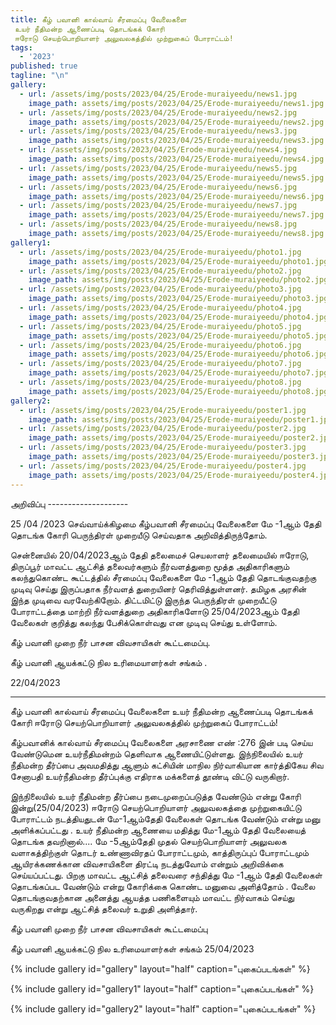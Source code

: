 ```yaml
---
title: கீழ் பவானி கால்வாய் சீரமைப்பு வேலைகளை
 உயர் நீதிமன்ற ஆணைப்படி தொடங்கக் கோரி
 ஈரோடு செயற்பொறியாளர் அலுவலகத்தில் முற்றுகைப் போராட்டம்!
tags:
  - '2023'
published: true
tagline: "\n"
gallery:
  - url: /assets/img/posts/2023/04/25/Erode-muraiyeedu/news1.jpg
    image_path: assets/img/posts/2023/04/25/Erode-muraiyeedu/news1.jpg
  - url: /assets/img/posts/2023/04/25/Erode-muraiyeedu/news2.jpg
    image_path: assets/img/posts/2023/04/25/Erode-muraiyeedu/news2.jpg
  - url: /assets/img/posts/2023/04/25/Erode-muraiyeedu/news3.jpg
    image_path: assets/img/posts/2023/04/25/Erode-muraiyeedu/news3.jpg
  - url: /assets/img/posts/2023/04/25/Erode-muraiyeedu/news4.jpg
    image_path: assets/img/posts/2023/04/25/Erode-muraiyeedu/news4.jpg
  - url: /assets/img/posts/2023/04/25/Erode-muraiyeedu/news5.jpg
    image_path: assets/img/posts/2023/04/25/Erode-muraiyeedu/news5.jpg
  - url: /assets/img/posts/2023/04/25/Erode-muraiyeedu/news6.jpg
    image_path: assets/img/posts/2023/04/25/Erode-muraiyeedu/news6.jpg
  - url: /assets/img/posts/2023/04/25/Erode-muraiyeedu/news7.jpg
    image_path: assets/img/posts/2023/04/25/Erode-muraiyeedu/news7.jpg
  - url: /assets/img/posts/2023/04/25/Erode-muraiyeedu/news8.jpg
    image_path: assets/img/posts/2023/04/25/Erode-muraiyeedu/news8.jpg
gallery1:
  - url: /assets/img/posts/2023/04/25/Erode-muraiyeedu/photo1.jpg
    image_path: assets/img/posts/2023/04/25/Erode-muraiyeedu/photo1.jpg
  - url: /assets/img/posts/2023/04/25/Erode-muraiyeedu/photo2.jpg
    image_path: assets/img/posts/2023/04/25/Erode-muraiyeedu/photo2.jpg
  - url: /assets/img/posts/2023/04/25/Erode-muraiyeedu/photo3.jpg
    image_path: assets/img/posts/2023/04/25/Erode-muraiyeedu/photo3.jpg
  - url: /assets/img/posts/2023/04/25/Erode-muraiyeedu/photo4.jpg
    image_path: assets/img/posts/2023/04/25/Erode-muraiyeedu/photo4.jpg
  - url: /assets/img/posts/2023/04/25/Erode-muraiyeedu/photo5.jpg
    image_path: assets/img/posts/2023/04/25/Erode-muraiyeedu/photo5.jpg
  - url: /assets/img/posts/2023/04/25/Erode-muraiyeedu/photo6.jpg
    image_path: assets/img/posts/2023/04/25/Erode-muraiyeedu/photo6.jpg
  - url: /assets/img/posts/2023/04/25/Erode-muraiyeedu/photo7.jpg
    image_path: assets/img/posts/2023/04/25/Erode-muraiyeedu/photo7.jpg
  - url: /assets/img/posts/2023/04/25/Erode-muraiyeedu/photo8.jpg
    image_path: assets/img/posts/2023/04/25/Erode-muraiyeedu/photo8.jpg
gallery2:
  - url: /assets/img/posts/2023/04/25/Erode-muraiyeedu/poster1.jpg
    image_path: assets/img/posts/2023/04/25/Erode-muraiyeedu/poster1.jpg
  - url: /assets/img/posts/2023/04/25/Erode-muraiyeedu/poster2.jpg
    image_path: assets/img/posts/2023/04/25/Erode-muraiyeedu/poster2.jpg
  - url: /assets/img/posts/2023/04/25/Erode-muraiyeedu/poster3.jpg
    image_path: assets/img/posts/2023/04/25/Erode-muraiyeedu/poster3.jpg
  - url: /assets/img/posts/2023/04/25/Erode-muraiyeedu/poster4.jpg
    image_path: assets/img/posts/2023/04/25/Erode-muraiyeedu/poster4.jpg
---
```


அறிவிப்பு 
                         --------------------

25 /04 /2023 செவ்வாய்க்கிழமை கீழ்பவானி சீரமைப்பு வேலைகளை மே -1ஆம் தேதி தொடங்க கோரி பெருந்திரள் முறையீடு செய்வதாக அறிவித்திருந்தோம்.

 சென்னையில் 20/04/2023ஆம் தேதி தலைமைச் செயலாளர் தலைமையில் ஈரோடு, திருப்பூர் மாவட்ட ஆட்சித் தலைவர்களும் நீர்வளத்துறை மூத்த அதிகாரிகளும் கலந்துகொண்ட கூட்டத்தில் சீரமைப்பு வேலைகளை மே -1ஆம் தேதி தொடங்குவதற்கு முடிவு செய்து இருப்பதாக நீர்வளத் துறையினர் தெரிவித்துள்ளனர்.
 தமிழக அரசின் இந்த முடிவை வரவேற்கிறோம்.
திட்டமிட்டு இருந்த பெருந்திரள் முறையீட்டு போராட்டத்தை மாற்றி
நீர்வளத்துறை அதிகாரிகளோடு 25/04/2023ஆம் தேதி வேலைகள் குறித்து கலந்து பேசிக்கொள்வது என முடிவு செய்து உள்ளோம்.

கீழ் பவானி முறை நீர் பாசன விவசாயிகள் கூட்டமைப்பு.

கீழ் பவானி ஆயக்கட்டு நில உரிமையாளர்கள் சங்கம் .

22/04/2023




-------------




கீழ் பவானி கால்வாய் சீரமைப்பு வேலைகளை
 உயர் நீதிமன்ற ஆணைப்படி தொடங்கக் கோரி
 ஈரோடு செயற்பொறியாளர் அலுவலகத்தில் முற்றுகைப் போராட்டம்!

கீழ்பவானிக் கால்வாய் சீரமைப்பு வேலைகளை அரசாணை எண் :276 இன் படி செய்ய வேண்டுமென உயர்நீதிமன்றம் தெளிவாக ஆணையிட்டுள்ளது.
 இந்நிலையில் உயர் நீதிமன்ற தீர்ப்பை அவமதித்து ஆளும் கட்சியின் மாநில நிர்வாகியான கார்த்திகேய சிவ சேனாபதி உயர்நீதிமன்ற தீர்ப்புக்கு எதிராக மக்களைத் தூண்டி விட்டு வருகிறார்.

 இந்நிலையில் உயர் நீதிமன்ற தீர்ப்பை நடைமுறைப்படுத்த வேண்டும் என்று கோரி இன்று(25/04/2023) ஈரோடு செயற்பொறியாளர் அலுவலகத்தை முற்றுகையிட்டு போராட்டம் நடத்தியதுடன் மே-1ஆம்தேதி வேலைகள் தொடங்க வேண்டும் என்று மனு அளிக்கப்பட்டது .
உயர் நீதிமன்ற ஆணையை மதித்து மே-1ஆம் தேதி வேலையைத் தொடங்க தவறினால்....
 மே -5ஆம்தேதி முதல் செயற்பொறியாளர் அலுவலக வளாகத்திற்குள் 
தொடர் உண்ணாவிரதப் போராட்டமும்,
 காத்திருப்புப் போராட்டமும் ஆயிரக்கணக்கான விவசாயிகளை திரட்டி நடத்துவோம் என்றும் அறிவிக்கை செய்யப்பட்டது.
 பிறகு மாவட்ட ஆட்சித் தலைவரை சந்தித்து மே -1ஆம் தேதி வேலைகள் தொடங்கப்பட வேண்டும் என்று கோரிக்கை கொண்ட மனுவை அளித்தோம் .
வேலை தொடங்குவதற்கான அனைத்து ஆயத்த பணிகளையும் மாவட்ட நிர்வாகம் செய்து வருகிறது என்று ஆட்சித் தலைவர் உறுதி அளித்தார்.

கீழ் பவானி முறை நீர் பாசன விவசாயிகள் கூட்டமைப்பு

கீழ் பவானி ஆயக்கட்டு நில உரிமையாளர்கள் சங்கம்
25/04/2023

{% include gallery id="gallery" layout="half" caption="புகைப்படங்கள்" %}

{% include gallery id="gallery1" layout="half" caption="புகைப்படங்கள்" %}


{% include gallery id="gallery2" layout="half" caption="புகைப்படங்கள்" %}

